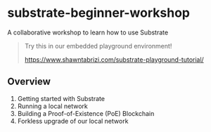 # substrate-beginner-workshop

A collaborative workshop to learn how to use Substrate

> Try this in our embedded playground environment!
>
> https://www.shawntabrizi.com/substrate-playground-tutorial/

## Overview 

1. Getting started with Substrate
2. Running a local network
3. Building a Proof-of-Existence (PoE) Blockchain
4. Forkless upgrade of our local network
